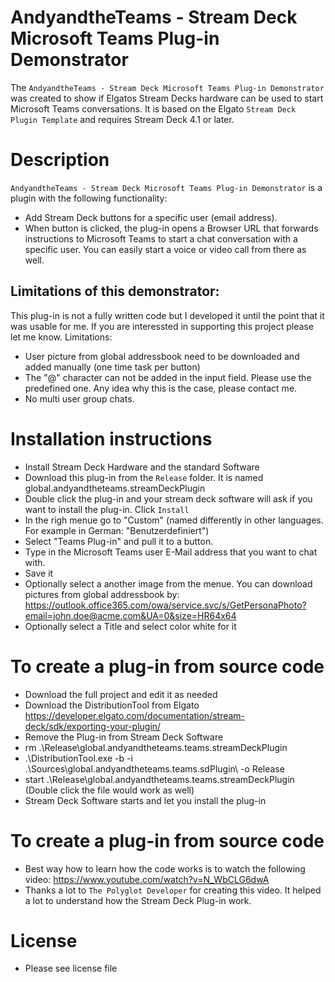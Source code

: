 
# AndyandtheTeams - Stream Deck Microsoft Teams Plug-in Demonstrator

The `AndyandtheTeams - Stream Deck Microsoft Teams Plug-in Demonstrator` was created to show if Elgatos Stream Decks hardware can be used to start Microsoft Teams conversations. It is based on the Elgato `Stream Deck Plugin Template` and requires Stream Deck 4.1 or later.

# Description

`AndyandtheTeams - Stream Deck Microsoft Teams Plug-in Demonstrator` is a plugin with the following functionality:
- Add Stream Deck buttons for a specific user (email address).
- When button is clicked, the plug-in opens a Browser URL that forwards instructions to Microsoft Teams to start a chat conversation with a specific user. You can easily start a voice or video call from there as well.

## Limitations of this demonstrator:

This plug-in is not a fully written code but I developed it until the point that it was usable for me. If you are interessted in supporting this project please let me know.
Limitations:
- User picture from global addressbook need to be downloaded and added manually (one time task per button)
- The "@" character can not be added in the input field. Please use the predefined one. Any idea why this is the case, please contact me.
- No multi user group chats.


# Installation instructions
- Install Stream Deck Hardware and the standard Software
- Download this plug-in from the `Release` folder. It is named global.andyandtheteams.streamDeckPlugin
- Double click the plug-in and your stream deck software will ask if you want to install the plug-in. Click `Install`
- In the righ menue go to "Custom" (named differently in other languages. For example in German: "Benutzerdefiniert")
- Select "Teams Plug-in" and pull it to a button.
- Type in the Microsoft Teams user E-Mail address that you want to chat with.
- Save it
- Optionally select a another image from the menue. You can download pictures from global addressbook by: https://outlook.office365.com/owa/service.svc/s/GetPersonaPhoto?email=john.doe@acme.com&UA=0&size=HR64x64
- Optionally select a Title and select color white for it


# To create a plug-in from source code

- Download the full project and edit it as needed
- Download the DistributionTool from Elgato https://developer.elgato.com/documentation/stream-deck/sdk/exporting-your-plugin/
- Remove the Plug-in from Stream Deck Software
- rm .\Release\global.andyandtheteams.teams.streamDeckPlugin
- .\DistributionTool.exe -b -i .\Sources\global.andyandtheteams.teams.sdPlugin\ -o Release
- start .\Release\global.andyandtheteams.teams.streamDeckPlugin    
(Double click the file would work as well)
- Stream Deck Software starts and let you install the plug-in


# To create a plug-in from source code
- Best way how to learn how the code works is to watch the following video: https://www.youtube.com/watch?v=N_WbCLG6dwA 
- Thanks a lot to  `The Polyglot Developer` for creating this video. It helped a lot to understand how the Stream Deck Plug-in work.

# License
- Please see license file